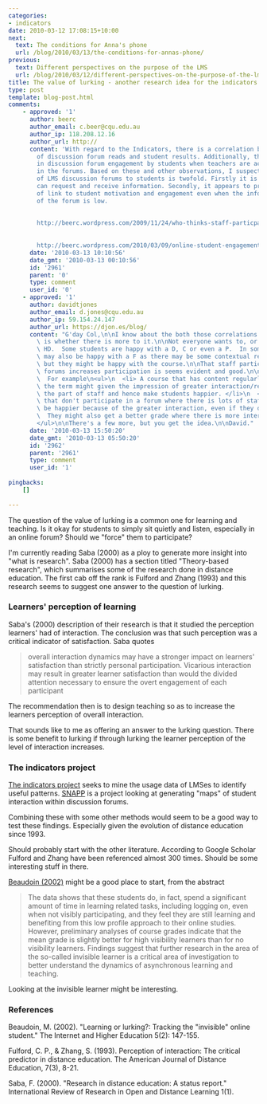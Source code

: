 ```yaml
---
categories:
- indicators
date: 2010-03-12 17:08:15+10:00
next:
  text: The conditions for Anna's phone
  url: /blog/2010/03/13/the-conditions-for-annas-phone/
previous:
  text: Different perspectives on the purpose of the LMS
  url: /blog/2010/03/12/different-perspectives-on-the-purpose-of-the-lms/
title: The value of lurking - another research idea for the indicators project
type: post
template: blog-post.html
comments:
    - approved: '1'
      author: beerc
      author_email: c.beer@cqu.edu.au
      author_ip: 118.208.12.16
      author_url: http://
      content: 'With regard to the Indicators, there is a correlation between the number
        of discussion forum reads and student results. Additionally, there is an increase
        in discussion forum engagement by students when teachers are actively participating
        in the forums. Based on these and other observations, I suspect that the value
        of LMS discussion forums to students is twofold. Firstly it is a place where they
        can request and receive information. Secondly, it appears to provide some sort
        of link to student motivation and engagement even when the informational value
        of the forum is low.
    
    
        http://beerc.wordpress.com/2009/11/24/who-thinks-staff-particpation-in-lms-discussion-forums-is-important/
    
    
        http://beerc.wordpress.com/2010/03/09/online-student-engagement/'
      date: '2010-03-13 10:10:56'
      date_gmt: '2010-03-13 00:10:56'
      id: '2961'
      parent: '0'
      type: comment
      user_id: '0'
    - approved: '1'
      author: davidtjones
      author_email: d.jones@cqu.edu.au
      author_ip: 59.154.24.147
      author_url: https://djon.es/blog/
      content: "G'day Col,\n\nI know about the both those correlations.  The question\
        \ is whether there is more to it.\n\nNot everyone wants to, or even can, get a\
        \ HD.  Some students are happy with a D, C or even a P.  In some cases a student\
        \ may also be happy with a F as there may be some contextual reason why they failed,\
        \ but they might be happy with the course.\n\nThat staff participation in the\
        \ forums increases participation is seems evident and good.\n\nBut there's more.\
        \  For example\n<ul>\n  <li> A course that has content regularly updated during\
        \ the term might given the impression of greater interaction/responsiveness on\
        \ the part of staff and hence make students happier. </li>\n  <li> The students\
        \ that don't participate in a forum where there is lots of staff engagement may\
        \ be happier because of the greater interaction, even if they don't get a HD.\
        \  They might also get a better grade where there is more interaction. </li>\n\
        </ul>\n\nThere's a few more, but you get the idea.\n\nDavid."
      date: '2010-03-13 15:50:20'
      date_gmt: '2010-03-13 05:50:20'
      id: '2962'
      parent: '2961'
      type: comment
      user_id: '1'
    
pingbacks:
    []
    
---
```

The question of the value of lurking is a common one for learning and teaching. Is it okay for students to simply sit quietly and listen, especially in an online forum? Should we "force" them to participate?

I'm currently reading Saba (2000) as a ploy to generate more insight into "what is research". Saba (2000) has a section titled "Theory-based research", which summarises some of the research done in distance education. The first cab off the rank is Fulford and Zhang (1993) and this research seems to suggest one answer to the question of lurking.

### Learners' perception of learning

Saba's (2000) description of their research is that it studied the perception learners' had of interaction. The conclusion was that such perception was a critical indicator of satisfaction. Saba quotes

> overall interaction dynamics may have a stronger impact on learners' satisfaction than strictly personal participation. Vicarious interaction may result in greater learner satisfaction than would the divided attention necessary to ensure the overt engagement of each participant

The recommendation then is to design teaching so as to increase the learners perception of overall interaction.

That sounds like to me as offering an answer to the lurking question. There is some benefit to lurking if through lurking the learner perception of the level of interaction increases.

### The indicators project

[The indicators project](http://indicatorsproject.wordpress.com/) seeks to mine the usage data of LMSes to identify useful patterns. [SNAPP](http://www.altcexchange.edu.au/blog/shaned07) is a project looking at generating "maps" of student interaction within discussion forums.

Combining these with some other methods would seem to be a good way to test these findings. Especially given the evolution of distance education since 1993.

Should probably start with the other literature. According to Google Scholar Fulford and Zhang have been referenced almost 300 times. Should be some interesting stuff in there.

[Beaudoin (2002)](http://www.uni-oldenburg.de/zef/cde/found/fall03/Mod1Readings/Beaudoin.pdf) might be a good place to start, from the abstract

> The data shows that these students do, in fact, spend a significant amount of time in learning related tasks, including logging on, even when not visibly participating, and they feel they are still learning and benefiting from this low profile approach to their online studies. However, preliminary analyses of course grades indicate that the mean grade is slightly better for high visibility learners than for no visibility learners. Findings suggest that further research in the area of the so-called invisible learner is a critical area of investigation to better understand the dynamics of asynchronous learning and teaching.

Looking at the invisible learner might be interesting.

### References

Beaudoin, M. (2002). "Learning or lurking?: Tracking the "invisible" online student." The Internet and Higher Education 5(2): 147-155.

Fulford, C. P., & Zhang, S. (1993). Perception of interaction: The critical predictor in distance education. The American Journal of Distance Education, 7(3), 8-21.

Saba, F. (2000). "Research in distance education: A status report." International Review of Research in Open and Distance Learning 1(1).